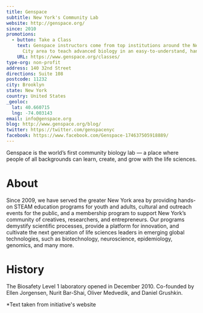 ```yaml
---
title: Genspace
subtitle: New York's Community Lab
website: http://genspace.org/
since: 2010
promotions:
  - button: Take a Class
    text: Genspace instructors come from top institutions around the New York
      City area to teach advanced biology in an easy-to-understand, hands-on way.
    URL: https://www.genspace.org/classes/
type-org: non-profit
address: 140 32nd Street
directions: Suite 108
postcode: 11232
city: Brooklyn
state: New York
country: United States
_geoloc:
  lat: 40.660715
  lng: -74.003143
email: info@genspace.org
blog: http://www.genspace.org/blog/
twitter: https://twitter.com/genspacenyc
facebook: https://www.facebook.com/Genspace-174637505918889/
---
```


Genspace is the world’s first community biology lab — a place where people of all backgrounds can learn, create, and grow with the life sciences. 

# About
Since 2009, we have served the greater New York area by providing hands-on STEAM education programs for youth and adults, cultural and outreach events for the public, and a membership program to support New York’s community of creatives, researchers, and entrepreneurs. Our programs demystify scientific processes, provide a platform for innovation, and cultivate the next generation of life sciences leaders in emerging global technologies, such as biotechnology, neuroscience, epidemiology, genomics, and many more. 

# History
The Biosafety Level 1 laboratory opened in December 2010. Co-founded by  Ellen Jorgensen, Nurit Bar-Shai, Oliver Medvedik, and Daniel Grushkin.



\*Text taken from initiative's website
